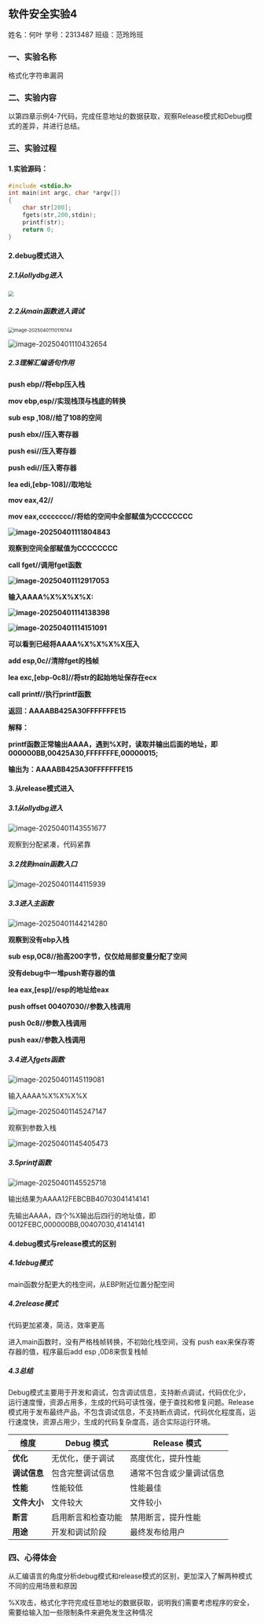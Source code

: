 ## 软件安全实验4

姓名：何叶 学号：2313487 班级：范玲玲班

### 一、实验名称

格式化字符串漏洞

### 二、实验内容

以第四章示例4-7代码，完成任意地址的数据获取，观察Release模式和Debug模式的差异，并进行总结。

### 三、实验过程

#### 1.实验源码：

```c
#include <stdio.h>
int main(int argc, char *argv[])
{
    char str[200];
    fgets(str,200,stdin);
    printf(str);
    return 0;
}
```

#### 2.debug模式进入

##### 2.1从ollydbg进入

<img src="C:\Users\he'ye\Pictures\Screenshots\屏幕截图 2025-04-01 105159.png" style="zoom:67%;" />

##### 2.2从main函数进入调试

<img src="C:\Users\he'ye\AppData\Roaming\Typora\typora-user-images\image-20250401110119744.png" alt="image-20250401110119744" style="zoom:67%;" />

![image-20250401110432654](C:\Users\he'ye\AppData\Roaming\Typora\typora-user-images\image-20250401110432654.png)

##### 2.3理解汇编语句作用

**push ebp//将ebp压入栈**

**mov ebp,esp//实现栈顶与栈底的转换**

**sub esp ,108//给了108的空间**

**push ebx//压入寄存器**

**push esi//压入寄存器**

**push edi//压入寄存器**

**lea edi,[ebp-108]//取地址**

**mov eax,42//**

**mov eax,cccccccc//将给的空间中全部赋值为CCCCCCCC**

**![image-20250401111804843](C:\Users\he'ye\AppData\Roaming\Typora\typora-user-images\image-20250401111804843.png)**

**观察到空间全部赋值为CCCCCCCC**

**call fget//调用fget函数**

**![image-20250401112917053](C:\Users\he'ye\AppData\Roaming\Typora\typora-user-images\image-20250401112917053.png)**

**输入AAAA%X%X%X%X:**

**![image-20250401114138398](C:\Users\he'ye\AppData\Roaming\Typora\typora-user-images\image-20250401114138398.png)**

**![image-20250401114151091](C:\Users\he'ye\AppData\Roaming\Typora\typora-user-images\image-20250401114151091.png)**

**可以看到已经将AAAA%X%X%X%X压入**

**add esp,0c//清除fget的栈帧**

**lea exc,[ebp-0c8]//将str的起始地址保存在ecx**

**call printf//执行printf函数**

**返回：AAAABB425A30FFFFFFFE15**

**解释：**

**printf函数正常输出AAAA，遇到%X时，读取并输出后面的地址，即000000BB,00425A30,FFFFFFFE,00000015;**

**输出为：AAAABB425A30FFFFFFFE15**

#### 3.从release模式进入

##### 3.1从ollydbg进入

![image-20250401143551677](C:\Users\he'ye\AppData\Roaming\Typora\typora-user-images\image-20250401143551677.png)

观察到分配紧凑，代码紧靠

##### 3.2找到main函数入口

![image-20250401144115939](C:\Users\he'ye\AppData\Roaming\Typora\typora-user-images\image-20250401144115939.png)

##### 3.3进入主函数

![image-20250401144214280](C:\Users\he'ye\AppData\Roaming\Typora\typora-user-images\image-20250401144214280.png)

**观察到没有ebp入栈**

**sub esp,0C8//抬高200字节，仅仅给局部变量分配了空间**

**没有debug中一堆push寄存器的值**

**lea eax,[esp]//esp的地址给eax**

**push offset 00407030//参数入栈调用**

**push 0c8//参数入栈调用**

**push eax//参数入栈调用**

##### 3.4进入fgets函数

![image-20250401145119081](C:\Users\he'ye\AppData\Roaming\Typora\typora-user-images\image-20250401145119081.png)

输入AAAA%X%X%X%X

![image-20250401145247147](C:\Users\he'ye\AppData\Roaming\Typora\typora-user-images\image-20250401145247147.png)

观察到参数入栈

![image-20250401145405473](C:\Users\he'ye\AppData\Roaming\Typora\typora-user-images\image-20250401145405473.png)

##### 3.5printf函数

![image-20250401145525718](C:\Users\he'ye\AppData\Roaming\Typora\typora-user-images\image-20250401145525718.png)

输出结果为AAAA12FEBCBB40703041414141

先输出AAAA，四个%X输出后四行的地址值，即0012FEBC,000000BB,00407030,41414141

#### 4.debug模式与release模式的区别

##### 4.1debug模式

main函数分配更大的栈空间，从EBP附近位置分配空间

##### 4.2release模式

代码更加紧凑，简洁，效率更高

进入main函数时，没有严格栈帧转换，不初始化栈空间，没有 push eax来保存寄存器的值，程序最后add esp ,0D8来恢复栈帧

##### 4.3总结

Debug模式主要用于开发和调试，包含调试信息，支持断点调试，代码优化少，运行速度慢，资源占用多，生成的代码可读性强，便于查找和修复问题。Release模式用于发布最终产品，不包含调试信息，不支持断点调试，代码优化程度高，运行速度快，资源占用少，生成的代码复杂度高，适合实际运行环境。

| **维度**     | **Debug 模式**     | **Release 模式**         |
| ------------ | ------------------ | ------------------------ |
| **优化**     | 无优化，便于调试   | 高度优化，提升性能       |
| **调试信息** | 包含完整调试信息   | 通常不包含或少量调试信息 |
| **性能**     | 性能较低           | 性能最佳                 |
| **文件大小** | 文件较大           | 文件较小                 |
| **断言**     | 启用断言和检查功能 | 禁用断言，提升性能       |
| **用途**     | 开发和调试阶段     | 最终发布给用户           |

### 四、心得体会

从汇编语言的角度分析debug模式和release模式的区别，更加深入了解两种模式不同的应用场景和原因

%X攻击，格式化字符完成任意地址的数据获取，说明我们需要考虑程序的安全，需要给输入加一些限制条件来避免发生这种情况

